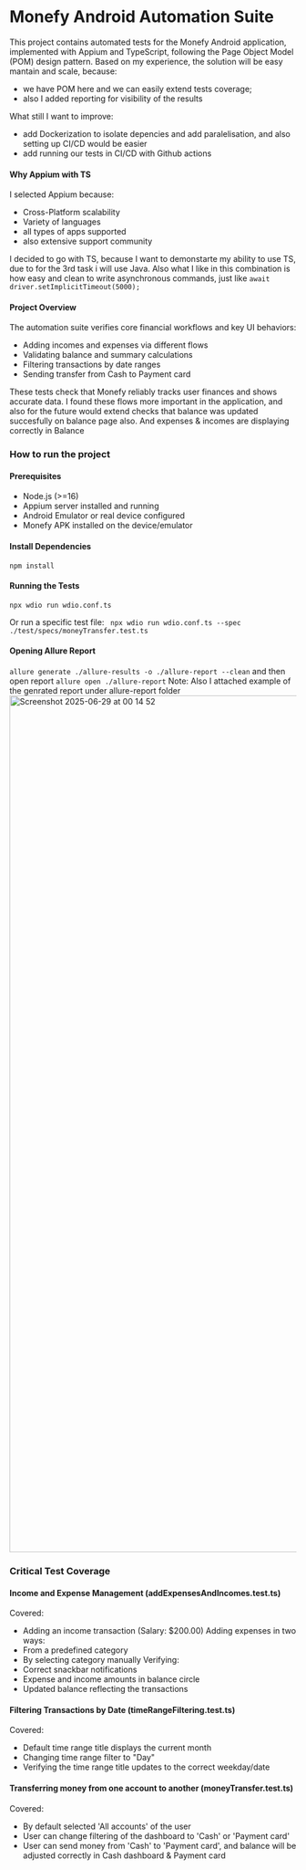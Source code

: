 # Monefy Android Automation Suite

This project contains automated tests for the Monefy Android application, implemented with Appium and TypeScript, following the Page Object Model (POM) design pattern. 
Based on my experience, the solution will be easy mantain and scale, because:
- we have POM here and we can easily extend tests coverage;
- also I added reporting for visibility of the results

What still I want to improve:
- add Dockerization to isolate depencies and add paralelisation, and also setting up CI/CD would be easier
- add running our tests in CI/CD with Github actions

#### Why Appium with TS
 I selected Appium because:
 - Cross-Platform scalability
 - Variety of languages
 - all types of apps supported
 - also extensive support community

I decided to go with TS, because I want to demonstarte my ability to use TS, due to for the 3rd task i will use Java. Also what I like in this combination is how easy and clean to write asynchronous commands, just like
`await driver.setImplicitTimeout(5000);`
 


#### Project Overview
The automation suite verifies core financial workflows and key UI behaviors:

- Adding incomes and expenses via different flows
- Validating balance and summary calculations
- Filtering transactions by date ranges
- Sending transfer from Cash to Payment card

These tests check that Monefy reliably tracks user finances and shows accurate data. I found these flows more important in the application, and also for the future would extend checks that balance was updated succesfully on balance page also. And expenses & incomes are displaying correctly in Balance


### How to run the project
#### Prerequisites
- Node.js (>=16)
- Appium server installed and running
- Android Emulator or real device configured
- Monefy APK installed on the device/emulator

#### Install Dependencies
`npm install`

#### Running the Tests
`npx wdio run wdio.conf.ts`

Or run a specific test file:
` npx wdio run wdio.conf.ts --spec ./test/specs/moneyTransfer.test.ts`

#### Opening Allure Report
`allure generate ./allure-results -o ./allure-report --clean`
and then open report
`allure open ./allure-report`
Note: Also I attached example of the genrated report under allure-report folder
<img width="1502" alt="Screenshot 2025-06-29 at 00 14 52" src="https://github.com/user-attachments/assets/3dd2aa05-42ed-49be-878b-6b269069cd75" />


### Critical Test Coverage

#### Income and Expense Management (addExpensesAndIncomes.test.ts)
Covered:
- Adding an income transaction (Salary: $200.00)
Adding expenses in two ways:
- From a predefined category
- By selecting category manually
Verifying:
- Correct snackbar notifications
- Expense and income amounts in balance circle
- Updated balance reflecting the transactions


#### Filtering Transactions by Date (timeRangeFiltering.test.ts)
Covered:
- Default time range title displays the current month
- Changing time range filter to "Day"
- Verifying the time range title updates to the correct weekday/date


#### Transferring money from one account to another (moneyTransfer.test.ts)
Covered:
- By default selected 'All accounts' of the user
- User can change filtering of the dashboard to 'Cash' or 'Payment card'
- User can send money from 'Cash' to 'Payment card', and balance will be adjusted correctly in Cash dashboard & Payment card
